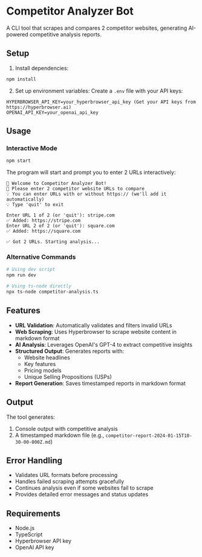 # Competitor Analyzer Bot

A CLI tool that scrapes and compares 2 competitor websites, generating AI-powered competitive analysis reports.

## Setup

1. Install dependencies:
```bash
npm install
```

2. Set up environment variables:
Create a `.env` file with your API keys:
```
HYPERBROWSER_API_KEY=your_hyperbrowser_api_key (Get your API keys from https://hyperbrowser.ai)
OPENAI_API_KEY=your_openai_api_key
```

## Usage

### Interactive Mode
```bash
npm start
```

The program will start and prompt you to enter 2 URLs interactively:

```
🚀 Welcome to Competitor Analyzer Bot!
📝 Please enter 2 competitor website URLs to compare
💡 You can enter URLs with or without https:// (we'll add it automatically)
💡 Type 'quit' to exit

Enter URL 1 of 2 (or 'quit'): stripe.com
✅ Added: https://stripe.com
Enter URL 2 of 2 (or 'quit'): square.com
✅ Added: https://square.com

✅ Got 2 URLs. Starting analysis...
```

### Alternative Commands
```bash
# Using dev script
npm run dev

# Using ts-node directly
npx ts-node competitor-analysis.ts
```

## Features

- **URL Validation**: Automatically validates and filters invalid URLs
- **Web Scraping**: Uses Hyperbrowser to scrape website content in markdown format
- **AI Analysis**: Leverages OpenAI's GPT-4 to extract competitive insights
- **Structured Output**: Generates reports with:
  - Website headlines
  - Key features
  - Pricing models
  - Unique Selling Propositions (USPs)
- **Report Generation**: Saves timestamped reports in markdown format

## Output

The tool generates:
1. Console output with competitive analysis
2. A timestamped markdown file (e.g., `competitor-report-2024-01-15T10-30-00-000Z.md`)

## Error Handling

- Validates URL formats before processing
- Handles failed scraping attempts gracefully
- Continues analysis even if some websites fail to scrape
- Provides detailed error messages and status updates

## Requirements

- Node.js
- TypeScript
- Hyperbrowser API key
- OpenAI API key
